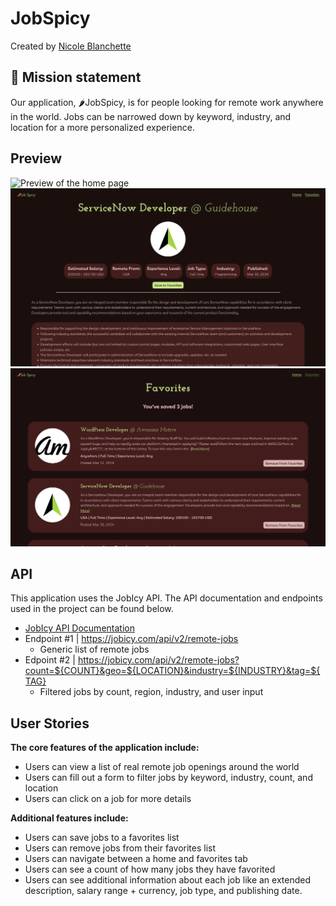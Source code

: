# JobSpicy 

Created by [Nicole Blanchette](https://github.com/nicoleblanchette)

## 🚀 Mission statement

Our application, 🌶️JobSpicy, is for people looking for remote work anywhere in the world. Jobs can be narrowed down by keyword, industry, and location for a more personalized experience.

## Preview

![Preview of the home page](./img/preview-home.gif)
![Preview of a job description](./img/preview-details.png)
![Preview of favorites tab](./img/preview-favorites.png)

## API

This application uses the JobIcy API. The API documentation and endpoints used in the project can be found below.

- [JobIcy API Documentation](https://jobicy.com/jobs-rss-feed)
- Endpoint #1 | https://jobicy.com/api/v2/remote-jobs
  - Generic list of remote jobs
- Edpoint #2 | https://jobicy.com/api/v2/remote-jobs?count=${COUNT}&geo=${LOCATION}&industry=${INDUSTRY}&tag=${TAG} 
  - Filtered jobs by count, region, industry, and user input

## User Stories

**The core features of the application include:**

* Users can view a list of real remote job openings around the world
* Users can fill out a form to filter jobs by keyword, industry, count, and location
* Users can click on a job for more details 


**Additional features include:**

* Users can save jobs to a favorites list
* Users can remove jobs from their favorites list
* Users can navigate between a home and favorites tab
* Users can see a count of how many jobs they have favorited
* Users can see additional information about each job like an extended description, salary range + currency, job type, and publishing date.
